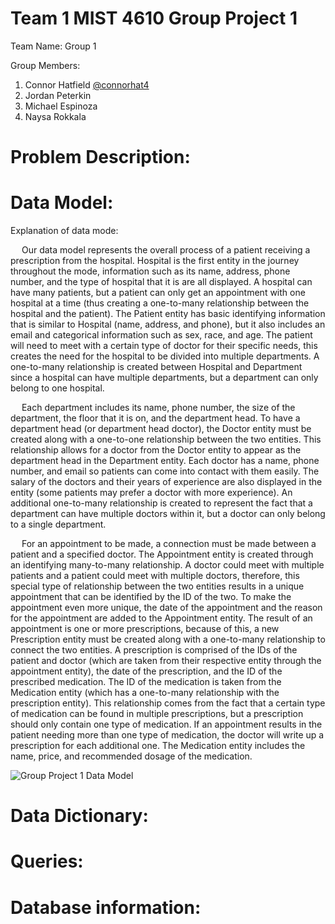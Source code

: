 # Team 1 MIST 4610 Group Project 1
Team Name: Group 1

Group Members:
1. Connor Hatfield [@connorhat4](url)
2. Jordan Peterkin
3. Michael Espinoza
4. Naysa Rokkala

# Problem Description:

# Data Model:
Explanation of data mode:

&emsp; Our data model represents the overall process of a patient receiving a prescription from the hospital. Hospital is the first entity in the journey throughout the mode, information such as its name, address, phone number, and the type of hospital that it is are all displayed. A hospital can have many patients, but a patient can only get an appointment with one hospital at a time (thus creating a one-to-many relationship between the hospital and the patient). The Patient entity has basic identifying information that is similar to Hospital (name, address, and phone), but it also includes an email and categorical information such as sex, race, and age. The patient will need to meet with a certain type of doctor for their specific needs, this creates the need for the hospital to be divided into multiple departments. A one-to-many relationship is created between Hospital and Department since a hospital can have multiple departments, but a department can only belong to one hospital.

&emsp; Each department includes its name, phone number, the size of the department, the floor that it is on, and the department head. To have a department head (or department head doctor), the Doctor entity must be created along with a one-to-one relationship between the two entities. This relationship allows for a doctor from the Doctor entity to appear as the department head in the Department entity. Each doctor has a name, phone number, and email so patients can come into contact with them easily. The salary of the doctors and their years of experience are also displayed in the entity (some patients may prefer a doctor with more experience). An additional one-to-many relationship is created to represent the fact that a department can have multiple doctors within it, but a doctor can only belong to a single department.

&emsp; For an appointment to be made, a connection must be made between a patient and a specified doctor. The Appointment entity is created through an identifying many-to-many relationship. A doctor could meet with multiple patients and a patient could meet with multiple doctors, therefore, this special type of relationship between the two entities results in a unique appointment that can be identified by the ID of the two. To make the appointment even more unique, the date of the appointment and the reason for the appointment are added to the Appointment entity.
The result of an appointment is one or more prescriptions, because of this, a new Prescription entity must be created along with a one-to-many relationship to connect the two entities. A prescription is comprised of the IDs of the patient and doctor (which are taken from their respective entity through the appointment entity), the date of the prescription, and the ID of the prescribed medication. The ID of the medication is taken from the Medication entity (which has a one-to-many relationship with the prescription entity). This relationship comes from the fact that a certain type of medication can be found in multiple prescriptions, but a prescription should only contain one type of medication. If an appointment results in the patient needing more than one type of medication, the doctor will write up a prescription for each additional one. The Medication entity includes the name, price, and recommended dosage of the medication.

![Group Project 1 Data Model](https://github.com/user-attachments/assets/2ec911d4-8f71-4211-9a9d-45213b59512e)


# Data Dictionary:

# Queries:

# Database information:
